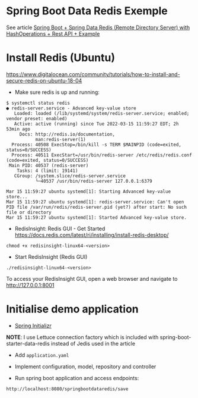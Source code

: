 # Spring Boot Data Redis Exemple

See article [Spring Boot + Spring Data Redis (Remote Directory Server) with HashOperations + Rest API + Example](https://thebasictechinfo.com/java-8/spring-boot-rest-api-spring-data-redis-remote-directory-server-with-hashoperations-example/)

# Install Redis (Ubuntu)

https://www.digitalocean.com/community/tutorials/how-to-install-and-secure-redis-on-ubuntu-18-04

* Make sure redis is up and running:

```
$ systemctl status redis
● redis-server.service - Advanced key-value store
   Loaded: loaded (/lib/systemd/system/redis-server.service; enabled; vendor preset: enabled)
   Active: active (running) since Tue 2022-03-15 11:59:27 EDT; 2h 53min ago
     Docs: http://redis.io/documentation,
           man:redis-server(1)
  Process: 40508 ExecStop=/bin/kill -s TERM $MAINPID (code=exited, status=0/SUCCESS)
  Process: 40511 ExecStart=/usr/bin/redis-server /etc/redis/redis.conf (code=exited, status=0/SUCCESS)
 Main PID: 40537 (redis-server)
    Tasks: 4 (limit: 19141)
   CGroup: /system.slice/redis-server.service
           └─40537 /usr/bin/redis-server 127.0.0.1:6379

Mar 15 11:59:27 ubuntu systemd[1]: Starting Advanced key-value store...
Mar 15 11:59:27 ubuntu systemd[1]: redis-server.service: Can't open PID file /var/run/redis/redis-server.pid (yet?) after start: No such file or directory
Mar 15 11:59:27 ubuntu systemd[1]: Started Advanced key-value store.
```

* RedisInsight: Redis GUI - Get Started
  https://docs.redis.com/latest/ri/installing/install-redis-desktop/

```
chmod +x redisinsight-linux64-<version>
```

* Start RedisInsight (Redis GUI)

```
./redisinsight-linux64-<version>
```

To access your RedisInsight GUI, open a web browser and navigate to http://127.0.0.1:8001

# Initialise demo application

* [Spring Initializr](https://start.spring.io/)

**NOTE**: I use Lettuce connection factory which is included with spring-boot-starter-data-redis instead of Jedis used in
the article

* Add `application.yaml`

* Implement configuration, model, repository and controller

* Run spring boot application and access endpoints: 

```
http://localhost:8080/springbootdataredis/save
```